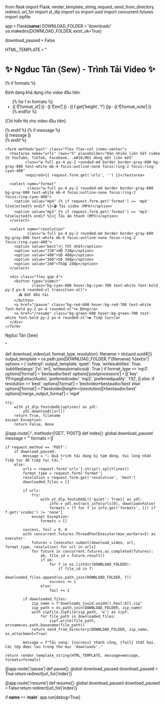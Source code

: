 from flask import Flask, render_template_string, request, send_from_directory, redirect, url_for
import yt_dlp
import os
import uuid
import concurrent.futures
import zipfile

app = Flask(__name__)
DOWNLOAD_FOLDER = "downloads"
os.makedirs(DOWNLOAD_FOLDER, exist_ok=True)

download_paused = False

HTML_TEMPLATE = '''
<!DOCTYPE html>
<html lang="vi" class="dark">
<head>
  <meta charset="UTF-8">
  <title>Ngduc Tân (Sew) - Tải Video</title>
  <script src="https://cdn.tailwindcss.com"></script>
  <script>
    tailwind.config = {
      darkMode: 'class'
    }
  </script>
  <link href="https://fonts.googleapis.com/css2?family=Roboto:wght@400;700&display=swap" rel="stylesheet">
  <style>
    body { font-family: 'Roboto', sans-serif; }
  </style>
</head>
<body class="bg-gradient-to-br from-gray-900 to-gray-800 text-white min-h-screen flex flex-col items-center justify-center">
  <div class="bg-gray-700 rounded-2xl shadow-xl p-10 w-full max-w-xl">
    <h1 class="text-3xl font-bold text-cyan-300 text-center mb-6">
      ✨ Ngduc Tân (Sew) - Trình Tải Video ✨
    </h1>
    {% if formats %}
      <div class="mb-4 text-sm">
        <p class="mb-2 font-semibold">Định dạng khả dụng cho video đầu tiên:</p>
        <ul class="list-disc pl-5 text-left">
          {% for f in formats %}
            <li>{{ f['format_id'] }} - {{ f['ext'] }} - {{ f.get('height', '?') }}p - {{ f['format_note'] }}</li>
          {% endfor %}
        </ul>
        <p class="mt-2 text-xs text-gray-300">(Chỉ hiển thị cho video đầu tiên)</p>
      </div>
    {% endif %}
    {% if message %}
      <div class="w-full bg-green-200 border border-green-400 text-green-900 px-4 py-2 rounded mb-4 text-sm">
        {{ message }}
      </div>
    {% endif %}

    <form method="post" class="flex flex-col items-center">
      <textarea name="urls" rows="5" placeholder="Dán nhiều liên kết video từ YouTube, TikTok, Facebook...&#10;Mỗi dòng một liên kết"
             class="w-full px-4 py-2 rounded-md border border-gray-600 bg-gray-800 text-white mb-4 focus:outline-none focus:ring-2 focus:ring-cyan-400"
             required>{{ request.form.get('urls', '') }}</textarea>

      <select name="format"
              class="w-full px-4 py-2 rounded-md border border-gray-600 bg-gray-800 text-white mb-4 focus:outline-none focus:ring-2 focus:ring-cyan-400">
        <option value="mp4" {% if request.form.get('format') == 'mp4' %}selected{% endif %}>🎬 Tải video (MP4)</option>
        <option value="mp3" {% if request.form.get('format') == 'mp3' %}selected{% endif %}>🎵 Tải âm thanh (MP3)</option>
      </select>

      <select name="resolution"
              class="w-full px-4 py-2 rounded-md border border-gray-600 bg-gray-800 text-white mb-6 focus:outline-none focus:ring-2 focus:ring-cyan-400">
        <option value="best">🔺 Tốt nhất</option>
        <option value="720">HD 720p</option>
        <option value="480">SD 480p</option>
        <option value="360">SD 360p</option>
        <option value="240">Thấp 240p</option>
      </select>

      <div class="flex gap-4">
        <button type="submit"
                class="bg-cyan-600 hover:bg-cyan-700 text-white font-bold py-2 px-6 rounded-xl transition-all">
          📥 Bắt đầu tải
        </button>
        <a href="/pause" class="bg-red-600 hover:bg-red-700 text-white font-bold py-2 px-4 rounded-xl">⏸ Dừng</a>
        <a href="/resume" class="bg-green-600 hover:bg-green-700 text-white font-bold py-2 px-4 rounded-xl">▶ Tiếp tục</a>
      </div>
    </form>
  </div>
  <p class="mt-6 text-sm text-gray-300 italic">Ngduc Tân (Sew)</p>
</body>
</html>
'''

def download_video(url, format_type, resolution):
    filename = str(uuid.uuid4())
    output_template = os.path.join(DOWNLOAD_FOLDER, f"{filename}.%(ext)s")
    options = {
        'outtmpl': output_template,
        'quiet': True,
        'writesubtitles': True,
        'subtitleslangs': ['vi', 'en'],
        'writeautomaticsub': True
    }
    if format_type == 'mp3':
        options['format'] = 'bestaudio/best'
        options['postprocessors'] = [{
            'key': 'FFmpegExtractAudio',
            'preferredcodec': 'mp3',
            'preferredquality': '192',
        }]
    else:
        if resolution == 'best':
            options['format'] = 'bestvideo+bestaudio/best'
        else:
            options['format'] = f"bestvideo[height<={resolution}]+bestaudio/best"
        options['merge_output_format'] = 'mp4'

    try:
        with yt_dlp.YoutubeDL(options) as ydl:
            ydl.download([url])
        return True, filename
    except Exception:
        return False, None

@app.route('/', methods=['GET', 'POST'])
def index():
    global download_paused
    message = ""
    formats = []

    if request.method == 'POST':
        if download_paused:
            message = "⚠️ Quá trình tải đang bị tạm dừng. Vui lòng nhấn Tiếp tục để tiếp tục tải."
        else:
            urls = request.form['urls'].strip().splitlines()
            format_type = request.form['format']
            resolution = request.form.get('resolution', 'best')
            downloaded_files = []

            if urls:
                try:
                    with yt_dlp.YoutubeDL({'quiet': True}) as ydl:
                        info = ydl.extract_info(urls[0], download=False)
                        formats = [f for f in info.get('formats', []) if f.get('vcodec') != 'none']
                except Exception:
                    formats = []

            success, fail = 0, 0
            with concurrent.futures.ThreadPoolExecutor(max_workers=5) as executor:
                futures = [executor.submit(download_video, url, format_type, resolution) for url in urls]
                for future in concurrent.futures.as_completed(futures):
                    ok, file_id = future.result()
                    if ok:
                        for f in os.listdir(DOWNLOAD_FOLDER):
                            if file_id in f:
                                downloaded_files.append(os.path.join(DOWNLOAD_FOLDER, f))
                        success += 1
                    else:
                        fail += 1

            if downloaded_files:
                zip_name = f"downloads_{uuid.uuid4().hex[:8]}.zip"
                zip_path = os.path.join(DOWNLOAD_FOLDER, zip_name)
                with zipfile.ZipFile(zip_path, 'w') as zipf:
                    for file_path in downloaded_files:
                        zipf.write(file_path, arcname=os.path.basename(file_path))
                return send_from_directory(DOWNLOAD_FOLDER, zip_name, as_attachment=True)

            message = f"Tải xong: {success} thành công, {fail} thất bại. Các tệp được lưu trong thư mục 'downloads'."

    return render_template_string(HTML_TEMPLATE, message=message, formats=formats)

@app.route('/pause')
def pause():
    global download_paused
    download_paused = True
    return redirect(url_for('index'))

@app.route('/resume')
def resume():
    global download_paused
    download_paused = False
    return redirect(url_for('index'))

if __name__ == '__main__':
    app.run(debug=True)
    
